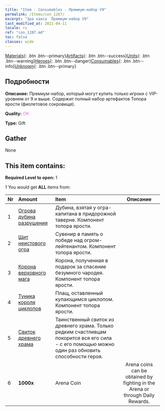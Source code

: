 ```yaml
---
title: "Item - Consumables - Премиум-набор V9"
permalink: /Items/con_1287/
excerpt: "Эра хаоса  Премиум-набор V9"
last_modified_at: 2021-04-11
locale: ru
ref: "con_1287.md"
toc: false
classes: wide
---
```

 [Materials](/ru/Items/){: .btn .btn--primary}[Artifacts](/ru/Items/Artifacts/){: .btn .btn--success}[Units](/ru/Items/Units/){: .btn .btn--warning}[Heroes](/ru/Items/Heroes/){: .btn .btn--danger}[Consumables](/ru/Items/Consumables/){: .btn .btn--info}[Unknown](/ru/Items/Unknown/){: .btn .btn--primary}

## Подробности
 **Описание:** Премиум-набор, который могут купить только игроки с VIP-уровнем от 9 и выше. Содержит полный набор артефактов Топора ярости (фиолетовое сокровище).

 **Quality:** <span style="color: #DA70D6">OK</span>

 **Type:** Gift

## Gather

  None

## This item contains:

 **Required Level to open:** 1

 1 You would get **ALL** items  from:

  | Nr | Amount |     Item    | Описание |
  |:---|:-------|:------------|:-----------:|
  | 1 | [Огрова дубина разрушения](/ru/Items/art_125/) | Дубина, взятая у огра-капитана в придорожной таверне. Компонент топора ярости. | 
  | 2 | [Щит неистового огра](/ru/Items/art_126/) | Сувенир в память о победе над огром-лейтенантом. Компонент топора ярости. | 
  | 3 | [Корона верховного мага](/ru/Items/art_127/) | Корона, полученная в подарок за спасение безумного чародея. Компонент топора ярости. | 
  | 4 | [Туника короля циклопов](/ru/Items/art_128/) | Плащ, оставленный купающимся циклопом. Компонент топора ярости. | 
  | 5 | [Свиток древнего храма](/ru/Items/con_697/) | Таинственный свиток из древнего храма. Только редким счастливцам покорится вся его сила - с его помощью можно один раз обновить способности героя. | 
  | 6 |  **1000x** | Arena Coin | Arena coins can be obtained by fighting in the Arena or through Daily Rewards.  | 
